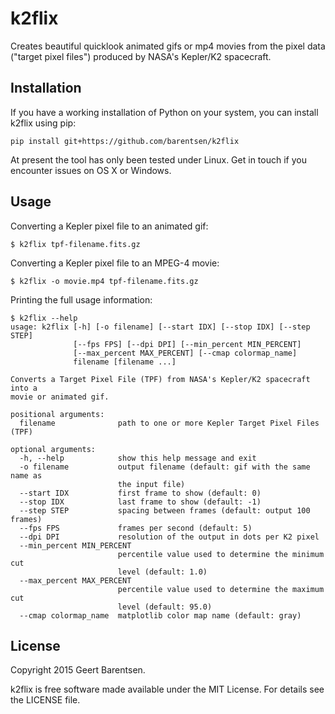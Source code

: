 k2flix
======
Creates beautiful quicklook animated gifs or mp4 movies from the pixel data
("target pixel files") produced by NASA's Kepler/K2 spacecraft.

Installation
------------
If you have a working installation of Python on your system, you can install k2flix using pip:
```
pip install git+https://github.com/barentsen/k2flix
```
At present the tool has only been tested under Linux.  Get in touch if you encounter issues on OS X or Windows.

Usage
-----
Converting a Kepler pixel file to an animated gif:
```
$ k2flix tpf-filename.fits.gz
```

Converting a Kepler pixel file to an MPEG-4 movie:
```
$ k2flix -o movie.mp4 tpf-filename.fits.gz
```

Printing the full usage information:
```
$ k2flix --help
usage: k2flix [-h] [-o filename] [--start IDX] [--stop IDX] [--step STEP]
              [--fps FPS] [--dpi DPI] [--min_percent MIN_PERCENT]
              [--max_percent MAX_PERCENT] [--cmap colormap_name]
              filename [filename ...]

Converts a Target Pixel File (TPF) from NASA's Kepler/K2 spacecraft into a
movie or animated gif.

positional arguments:
  filename              path to one or more Kepler Target Pixel Files (TPF)

optional arguments:
  -h, --help            show this help message and exit
  -o filename           output filename (default: gif with the same name as
                        the input file)
  --start IDX           first frame to show (default: 0)
  --stop IDX            last frame to show (default: -1)
  --step STEP           spacing between frames (default: output 100 frames)
  --fps FPS             frames per second (default: 5)
  --dpi DPI             resolution of the output in dots per K2 pixel
  --min_percent MIN_PERCENT
                        percentile value used to determine the minimum cut
                        level (default: 1.0)
  --max_percent MAX_PERCENT
                        percentile value used to determine the maximum cut
                        level (default: 95.0)
  --cmap colormap_name  matplotlib color map name (default: gray)
```

License
-------
Copyright 2015 Geert Barentsen.

k2flix is free software made available under the MIT License. For details see the LICENSE file.
